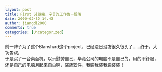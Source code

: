 ```yaml
---
layout: post
title: First Si做完，辛苦的工作告一段落
date: 2006-03-25 14:45
author: jiangdi2000
comments: true
categories: [Uncategorized]
---
```

<div id="msgcns!C840C88DA912213B!690" class="bvMsg"><div>前一阵子为了这个Blanshard这个project，已经没日没夜很久很久了……终于，大功告成。</div>
<div>于是买了一台桌面机，以示慰劳自己，毕竟公司的电脑不是自己的，用的不舒服，还是自己的电脑用起来自由啊，盗版软件，我装我装我装装装！</div></div>
